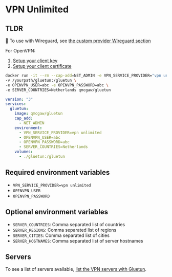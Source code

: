 # VPN Unlimited

## TLDR

💁 To use with Wireguard, see [the custom provider Wireguard section](custom.md#wireguard)

For OpenVPN:

1. [Setup your client key](../advanced/openvpn-client-key.md)
1. [Setup your client certificate](../advanced/openvpn-client-certificate.md)

```sh
docker run -it --rm --cap-add=NET_ADMIN -e VPN_SERVICE_PROVIDER="vpn unlimited" \
-v /yourpath/gluetun:/gluetun \
-e OPENVPN_USER=abc -e OPENVPN_PASSWORD=abc \
-e SERVER_COUNTRIES=Netherlands qmcgaw/gluetun
```

```yml
version: "3"
services:
  gluetun:
    image: qmcgaw/gluetun
    cap_add:
      - NET_ADMIN
    environment:
      - VPN_SERVICE_PROVIDER=vpn unlimited
      - OPENVPN_USER=abc
      - OPENVPN_PASSWORD=abc
      - SERVER_COUNTRIES=Netherlands
    volumes:
      - ./gluetun:/gluetun
```

## Required environment variables

- `VPN_SERVICE_PROVIDER=vpn unlimited`
- `OPENVPN_USER`
- `OPENVPN_PASSWORD`

## Optional environment variables

- `SERVER_COUNTRIES`: Comma separated list of countries
- `SERVER_REGIONS`: Comma separated list of regions
- `SERVER_CITIES`: Comma separated list of cities
- `SERVER_HOSTNAMES`: Comma separated list of server hostnames

## Servers

To see a list of servers available, [list the VPN servers with Gluetun](../servers.md#list-of-vpn-servers).
